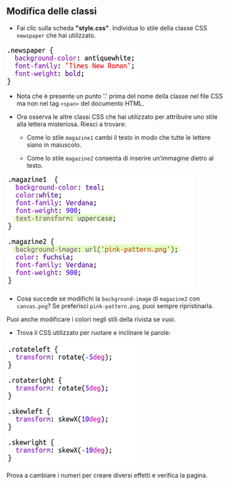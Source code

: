 ## Modifica delle classi

+ Fai clic sulla scheda __"style.css"__. Individua lo stile della classe CSS `newspaper` che hai utilizzato.

![screenshot](images/letter-newspaper.png)

+ Nota che è presente un punto '.' prima del nome della classe nel file CSS ma non nel tag `<span>` del documento HTML.

+ Ora osserva le altre classi CSS che hai utilizzato per attribuire uno stile alla lettera misteriosa. Riesci a trovare:

	+ Come lo stile `magazine1` cambi il testo in modo che tutte le lettere siano in maiuscolo.

	+ Come lo stile `magazine2` consenta di inserire un’immagine dietro al testo.

![screenshot](images/letter-magazines.png)

+ Cosa succede se modifichi la `background-image` di `magazine2` con `canvas.png`? Se preferisci `pink-pattern.png`, puoi sempre ripristinarla.

Puoi anche modificare i colori negli stili della rivista se vuoi.

+ Trova il CSS utilizzato per ruotare e inclinare le parole:

![screenshot](images/letter-rotate-skew.png)

Prova a cambiare i numeri per creare diversi effetti e verifica la pagina.

